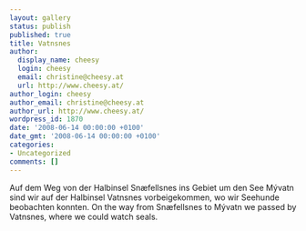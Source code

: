 ```yaml
---
layout: gallery
status: publish
published: true
title: Vatnsnes
author:
  display_name: cheesy
  login: cheesy
  email: christine@cheesy.at
  url: http://www.cheesy.at/
author_login: cheesy
author_email: christine@cheesy.at
author_url: http://www.cheesy.at/
wordpress_id: 1870
date: '2008-06-14 00:00:00 +0100'
date_gmt: '2008-06-14 00:00:00 +0100'
categories:
- Uncategorized
comments: []
---
```

<!--:de-->Auf dem Weg von der Halbinsel Snæfellsnes ins Gebiet um den See Mývatn sind wir auf der Halbinsel Vatnsnes vorbeigekommen, wo wir Seehunde beobachten konnten.
<!--:--><!--:en-->On the way from Snæfellsnes to Mývatn we passed by Vatnsnes, where we could watch seals.
<!--:-->

